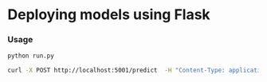 # Deploying models using Flask

### Usage

```bash
python run.py

curl -X POST http://localhost:5001/predict  -H "Content-Type: application/json" -d @input.json
```